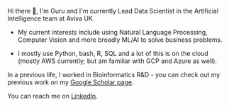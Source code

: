 Hi there 👋, I'm Guru and I'm currently Lead Data Scientist in the Artificial Intelligence team at Aviva UK.

* My current interests include using Natural Language Processing, Computer Vision and more broadly ML/AI to solve business problems. 

* I mostly use Python, bash, R, SQL and a lot of this is on the cloud (mostly AWS currently; but am familiar with GCP and Azure as well).

In a previous life, I worked in Bioinformatics R&D - you can check out my previous work on my [Google Scholar page](https://scholar.google.co.uk/citations?user=oG6yQ7IAAAAJ&hl=en).

You can reach me on [LinkedIn](https://www.linkedin.com/in/gururadhakrishnan/).
